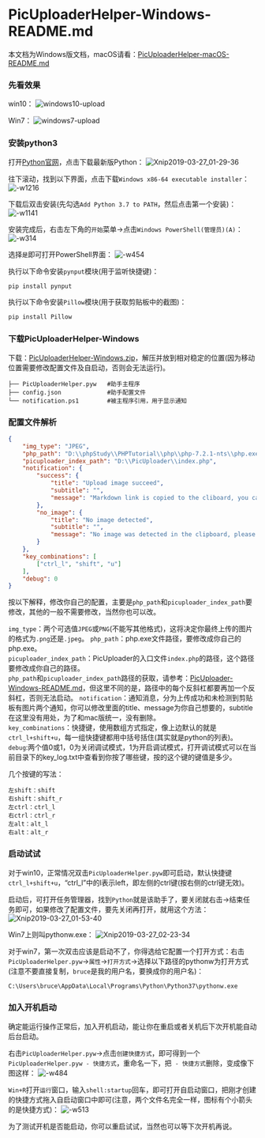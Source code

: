 # PicUploaderHelper-Windows-README.md
本文档为Windows版文档，macOS请看：[PicUploaderHelper-macOS-README.md](https://github.com/xiebruce/PicUploader/blob/master/PicUploaderHelper-macOS-README.md)

### 先看效果
win10：
![windows10-upload](https://img.xiebruce.top/2019/03/27/840b4d80eb29383892db115406c80d3e.gif)

Win7：
![windows7-upload](https://img.xiebruce.top/2019/03/27/43edc8c9fa7feb8ee28172e7ce764c93.gif)

### 安装python3
打开[Python官网](https://www.python.org)，点击下载最新版Python：
![Xnip2019-03-27_01-29-36](https://img.xiebruce.top/2019/03/27/a9773d8d3501aaed9bb91a83c5ffc272.jpg)

往下滚动，找到以下界面，点击下载`Windows x86-64 executable installer`：
![-w1216](https://img.xiebruce.top/2019/03/27/1117fd94ae4dde71af8d85c4d9e82782.jpg)

下载后双击安装(先勾选`Add Python 3.7 to PATH`，然后点击第一个安装)：
![-w1141](https://img.xiebruce.top/2019/03/27/93c4722d72fb5c58566babe35194becb.jpg)

安装完成后，右击左下角的`开始`菜单→点击`Windows PowerShell(管理员)(A)`：
![-w314](https://img.xiebruce.top/2019/03/27/b1baa5d2ac836a6ab8dd28a957f5897d.jpg)


选择`是`即可打开PowerShell界面：
![-w454](https://img.xiebruce.top/2019/03/27/6ed3e4d48973b73b25f1e36b7b19a6a3.jpg)

执行以下命令安装`pynput`模块(用于监听快捷键)：
```bash
pip install pynput
```

执行以下命令安装`Pillow`模块(用于获取剪贴板中的截图)：
```bash
pip install Pillow
```

### 下载PicUploaderHelper-Windows
下载：[PicUploaderHelper-Windows.zip](https://github.com/xiebruce/PicUploader/blob/master/accessorys/PicUploaderHelper-Windows.zip)，解压并放到相对稳定的位置(因为移动位置需要修改配置文件及自启动，否则会无法运行)。

```
├── PicUploaderHelper.pyw   #助手主程序
├── config.json             #助手配置文件
└── notification.ps1        #被主程序引用，用于显示通知
```

### 配置文件解析
```json
{
	"img_type": "JPEG",
	"php_path": "D:\\phpStudy\\PHPTutorial\\php\\php-7.2.1-nts\\php.exe",
	"picuploader_index_path": "D:\\PicUploader\\index.php",
	"notification": {
		"success": {
			"title": "Upload image succeed",
			"subtitle": "",
			"message": "Markdown link is copied to the cliboard, you can paste now!"
		},
		"no_image": {
			"title": "No image detected",
			"subtitle": "",
			"message": "No image was detected in the clipboard, please take a screenshot first!"
		}
    },
    "key_combinations": [
        ["ctrl_l", "shift", "u"]
    ],
	"debug": 0
}
```
按以下解释，修改你自己的配置，主要是`php_path`和`picuploader_index_path`要修改，其他的一般不需要修改，当然你也可以改。

`img_type`：两个可选值`JPEG`或`PNG`(不能写其他格式)，这将决定你最终上传的图片的格式为`.png`还是`.jpeg`。
`php_path`：php.exe文件路径，要修改成你自己的php.exe。  
`picuploader_index_path`：PicUploader的入口文件`index.php`的路径，这个路径要修改成你自己的路径。  
`php_path`和`picuploader_index_path`路径的获取，请参考：[PicUploader-Windows-README.md](https://github.com/xiebruce/PicUploader/blob/master/PicUploader-Windows-README.md)，但这里不同的是，路径中的每个反斜杠都要再加一个反斜杠，否则无法启动。
`notification`：通知消息，分为上传成功和未检测到剪贴板有图片两个通知，你可以修改里面的title、message为你自己想要的，subtitle在这里没有用处，为了和mac版统一，没有删除。  
`key_combinations`：快捷键，使用数组方式指定，像上边默认的就是`ctrl_l+shift+u`，每一组快捷键都用中括号括住(其实就是python的列表)。  
`debug`:两个值0或1，0为关闭调试模式，1为开启调试模式，打开调试模式可以在当前目录下的key_log.txt中查看到你按了哪些键，按的这个键的键值是多少。

几个按键的写法：
```
左shift：shift
右shift：shift_r
左ctrl：ctrl_l
右ctrl：ctrl_r
左alt：alt_l
右alt：alt_r
```

### 启动试试
对于win10，正常情况双击`PicUploaderHelper.pyw`即可启动，默认快捷键`ctrl_l+shift+u`，“ctrl_l”中的l表示left，即左侧的ctrl键(按右侧的ctrl键无效)。

启动后，可打开任务管理器，找到`Python`就是该助手了，要关闭就右击→结束任务即可，如果修改了配置文件，要先关闭再打开，就用这个方法：
![Xnip2019-03-27_01-53-40](https://img.xiebruce.top/2019/03/27/69eb8c886af318798a0e02b158430d23.jpg)

Win7上则叫pythonw.exe：
![Xnip2019-03-27_02-23-34](https://img.xiebruce.top/2019/03/27/0930d2d256f4f0ba5a7ae040deeba6b3.jpg)

对于win7，第一次双击应该是启动不了，你得选给它配置一个打开方式：右击`PicUploaderHelper.pyw`→`属性`→`打开方式`→选择以下路径的pythonw为打开方式(注意不要直接复制，`bruce`是我的用户名，要换成你的用户名)：
```bash
C:\Users\bruce\AppData\Local\Programs\Python\Python37\pythonw.exe
```

### 加入开机启动
确定能运行操作正常后，加入开机启动，能让你在重启或者关机后下次开机能自动后台启动。

右击`PicUploaderHelper.pyw`→点击`创建快捷方式`，即可得到一个`PicUploaderHelper.pyw - 快捷方式`，重命名一下，把` - 快捷方式`删除，变成像下图这样：
![-w484](https://img.xiebruce.top/2019/03/27/c9ba3645647d1379bb174cb728b1247c.jpg)

`Win+R`打开`运行`窗口，输入`shell:startup`回车，即可打开自启动窗口，把刚才创建的快捷方式拖入自启动窗口中即可(注意，两个文件名完全一样，图标有个小箭头的是快捷方式)：
![-w513](https://img.xiebruce.top/2019/03/27/e5549bfc8c8c9758dc9598fe3491d36b.jpg)

为了测试开机是否能启动，你可以重启试试，当然也可以等下次开机再说。
